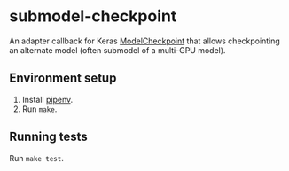 # submodel-checkpoint

An adapter callback for Keras [ModelCheckpoint](https://keras.io/callbacks/#modelcheckpoint) that allows checkpointing
an alternate model (often submodel of a multi-GPU model).

## Environment setup

1. Install [pipenv](https://docs.pipenv.org/install/).
2. Run `make`.

## Running tests

Run `make test`.
